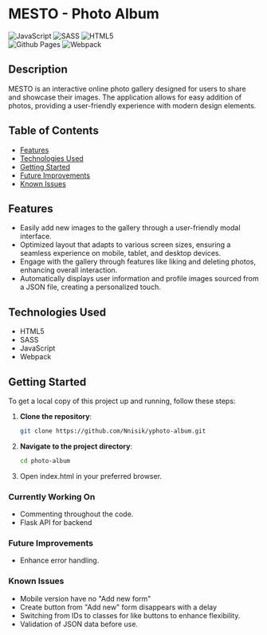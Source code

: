 # MESTO - Photo Album

![JavaScript](https://img.shields.io/badge/javascript-%23323330.svg?style=for-the-badge&logo=javascript&logoColor=%23F7DF1E)
![SASS](https://img.shields.io/badge/SASS-hotpink.svg?style=for-the-badge&logo=SASS&logoColor=white)
![HTML5](https://img.shields.io/badge/html5-%23E34F26.svg?style=for-the-badge&logo=html5&logoColor=white)  
![Github Pages](https://img.shields.io/badge/github%20pages-121013?style=for-the-badge&logo=github&logoColor=white)
![Webpack](https://img.shields.io/badge/webpack-%238DD6F9.svg?style=for-the-badge&logo=webpack&logoColor=black)

## Description
MESTO is an interactive online photo gallery designed for users to share and showcase their images. The application 
allows for easy addition of photos, providing a user-friendly experience with modern design elements.

## Table of Contents
- [Features](#features)
- [Technologies Used](#technologies-used)
- [Getting Started](#getting-started)
- [Future Improvements](#future-improvements)
- [Known Issues](#known-issues)

## Features
- Easily add new images to the gallery through a user-friendly modal interface.
- Optimized layout that adapts to various screen sizes, ensuring a seamless experience on mobile, tablet, and desktop devices.
- Engage with the gallery through features like liking and deleting photos, enhancing overall interaction.
- Automatically displays user information and profile images sourced from a JSON file, creating a personalized touch.

## Technologies Used
- HTML5
- SASS
- JavaScript
- Webpack

## Getting Started
To get a local copy of this project up and running, follow these steps:

1. **Clone the repository**:
   ```bash
   git clone https://github.com/Nnisik/yphoto-album.git
2. **Navigate to the project directory**:
   ```bash
   cd photo-album
3. Open index.html in your preferred browser.

### Currently Working On
* Commenting throughout the code.
* Flask API for backend

### Future Improvements
* Enhance error handling.

### Known Issues
* Mobile version have no "Add new form"
* Create button from "Add new" form disappears with a delay
* Switching from IDs to classes for like buttons to enhance flexibility.
* Validation of JSON data before use.
